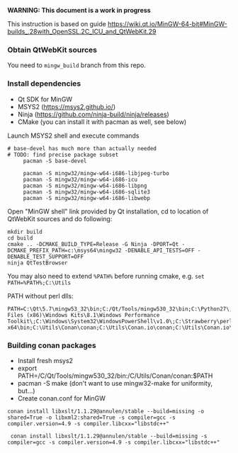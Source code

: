 **WARNING: This document is a work in progress**

This instruction is based on guide https://wiki.qt.io/MinGW-64-bit#MinGW-builds_.28with_OpenSSL.2C_ICU_and_QtWebKit.29

### Obtain QtWebKit sources

You need to `mingw_build` branch from this repo.

### Install dependencies

* Qt SDK for MinGW
* MSYS2 (https://msys2.github.io/)
* Ninja (https://github.com/ninja-build/ninja/releases)
* CMake (you can install it with pacman as well, see below)

Launch MSYS2 shell and execute commands
```
# base-devel has much more than actually needed
# TODO: find precise package subset
     pacman -S base-devel

     pacman -S mingw32/mingw-w64-i686-libjpeg-turbo
     pacman -S mingw32/mingw-w64-i686-icu
     pacman -S mingw32/mingw-w64-i686-libpng
     pacman -S mingw32/mingw-w64-i686-sqlite3
     pacman -S mingw32/mingw-w64-i686-libwebp
```

Open "MinGW shell" link provided by Qt installation, cd to location of QtWebKit sources and do following:
```
mkdir build
cd build
cmake .. -DCMAKE_BUILD_TYPE=Release -G Ninja -DPORT=Qt -DCMAKE_PREFIX_PATH=c:\msys64\mingw32 -DENABLE_API_TESTS=OFF -DENABLE_TEST_SUPPORT=OFF
ninja QtTestBrowser
```

You may also need to extend `%PATH%` before running cmake, e.g. `set PATH=%PATH%;C:\Utils`

PATH without perl dlls:
```
PATH=C:\Qt\5.7\mingw53_32\bin;C:/Qt/Tools/mingw530_32\bin;C:\Python27\;C:\Python27\Scripts;C:\Windows\system32;C:\Windows;C:\Windows\System32\Wbem;C:\Program Files (x86)\Windows Kits\8.1\Windows Performance Toolkit\;C:\Windows\System32\WindowsPowerShell\v1.0\;C:\Strawberry\perl\bin;C:\Ruby23-x64\bin;C:\Utils\Conan\conan;C:\Utils\Conan.io\conan;C:\Utils\Conan.io\conan;C:\CMake\bin;C:\GnuWin32\bin  
```

### Building conan packages

* Install fresh msys2
* export PATH=/C/Qt/Tools/mingw530_32/bin:/C/Utils/Conan/conan:$PATH
* pacman -S make (don't want to use mingw32-make for uniformity, but...)
* Create conan.conf for MinGW

`conan install libxslt/1.1.29@annulen/stable --build=missing -o shared=True -o libxml2:shared=True -s compiler=gcc -s compiler.version=4.9 -s compiler.libcxx="libstdc++"`

` conan install libxslt/1.1.29@annulen/stable --build=missing -s compiler=gcc -s compiler.version=4.9 -s compiler.libcxx="libstdc++"`